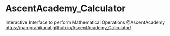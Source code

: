 # AscentAcademy_Calculator
Interactive Interface to perform Mathematical Operations @AscentAcademy
https://panigrahikunal.github.io/AscentAcademy_Calculator/
